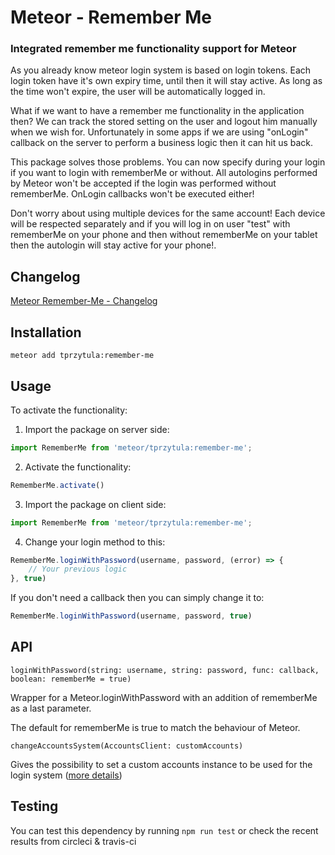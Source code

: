 # Meteor - Remember Me
### Integrated remember me functionality support for Meteor


As you already know meteor login system is based on login tokens.
Each login token have it's own expiry time, until then it will stay active.
As long as the time won't expire, the user will be automatically logged in.

What if we want to have a remember me functionality in the application then?
We can track the stored setting on the user and logout him manually when we wish for.
Unfortunately in some apps if we are using "onLogin" callback on the server to 
perform a business logic then it can hit us back.

This package solves those problems. You can now specify during your login if you
want to login with rememberMe or without. All autologins performed by Meteor won't
be accepted if the login was performed without rememberMe. OnLogin callbacks won't be 
executed either!

Don't worry about using multiple devices for the same account! Each device will
be respected separately and if you will log in on user "test" with rememberMe on
your phone and then without rememberMe on your tablet then the autologin will stay
active for your phone!.

## Changelog
[Meteor Remember-Me - Changelog](doc/CHANGELOG.md)

## Installation

`meteor add tprzytula:remember-me`

## Usage

To activate the functionality:

1. Import the package on server side:

```js
import RememberMe from 'meteor/tprzytula:remember-me';
```

2. Activate the functionality:

```js
RememberMe.activate()
```

3. Import the package on client side:

```js
import RememberMe from 'meteor/tprzytula:remember-me';
```

4. Change your login method to this:

```js
RememberMe.loginWithPassword(username, password, (error) => {
    // Your previous logic
}, true)
```

If you don't need a callback then you can simply change it to:

```js
RememberMe.loginWithPassword(username, password, true)
```

## API

`loginWithPassword(string: username, string: password, func: callback, boolean: rememberMe = true)`

Wrapper for a Meteor.loginWithPassword with an addition of rememberMe as a last parameter.

The default for rememberMe is true to match the behaviour of Meteor.

`changeAccountsSystem(AccountsClient: customAccounts)`

Gives the possibility to set a custom accounts instance to be used for the login system ([more details](doc/CUSTOM_ACCOUNTS.md))

## Testing

You can test this dependency by running `npm run test` or check the recent results from circleci & travis-ci

